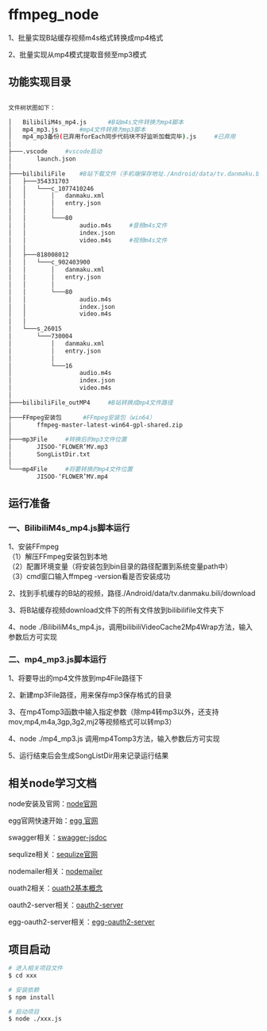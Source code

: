 # ffmpeg_node 
1、批量实现B站缓存视频m4s格式转换成mp4格式 

2、批量实现从mp4模式提取音频至mp3模式 



## 功能实现目录  

```bash 

文件树状图如下：

│   BilibiliM4s_mp4.js      #B站m4s文件转换为mp4脚本
│   mp4_mp3.js      #mp4文件转换为mp3脚本
│   mp4_mp3备份(已弃用forEach同步代码块不好监听加载完毕).js     #已弃用
│   
├───.vscode     #vscode启动
│       launch.json
│       
├───bilibiliFile    #B站下载文件（手机端保存地址./Android/data/tv.danmaku.bili/download）
│   ├───354331703
│   │   └───c_1077410246
│   │       │   danmaku.xml
│   │       │   entry.json
│   │       │   
│   │       └───80
│   │               audio.m4s     #音频m4s文件
│   │               index.json
│   │               video.m4s     #视频m4s文件
│   │               
│   ├───818008012
│   │   └───c_902403900
│   │       │   danmaku.xml
│   │       │   entry.json
│   │       │   
│   │       └───80
│   │               audio.m4s
│   │               index.json
│   │               video.m4s
│   │               
│   └───s_26015
│       └───730004
│           │   danmaku.xml
│           │   entry.json
│           │   
│           └───16
│                   audio.m4s
│                   index.json
│                   video.m4s
│                   
├───bilibiliFile_outMP4     #B站转换成mp4文件路径
│           
├───FFmpeg安装包      #FFmpeg安装包（win64）
│       ffmpeg-master-latest-win64-gpl-shared.zip
│       
├───mp3File     #转换后的mp3文件位置
│       JISOO-‘FLOWER’MV.mp3
│       SongListDir.txt
│       
└───mp4File     #将要转换的mp4文件位置
        JISOO-‘FLOWER’MV.mp4

```


## 运行准备

### 一、BilibiliM4s_mp4.js脚本运行

1、安装FFmpeg  
    （1）解压FFmpeg安装包到本地  
    （2）配置环境变量（将安装包到bin目录的路径配置到系统变量path中）  
    （3）cmd窗口输入ffmpeg -version看是否安装成功  

2、找到手机缓存的B站的视频，路径./Android/data/tv.danmaku.bili/download  

3、将B站缓存视频download文件下的所有文件放到bilibilifile文件夹下 

4、node ./BilibiliM4s_mp4.js，调用bilibiliVideoCache2Mp4Wrap方法，输入参数后方可实现 

### 二、mp4_mp3.js脚本运行

1、将要导出的mp4文件放到mp4File路径下 

2、新建mp3File路径，用来保存mp3保存格式的目录

3、在mp4Tomp3函数中输入指定参数（除mp4转mp3以外，还支持mov,mp4,m4a,3gp,3g2,mj2等视频格式可以转mp3）

4、node ./mp4_mp3.js 调用mp4Tomp3方法，输入参数后方可实现

5、运行结束后会生成SongListDir用来记录运行结果

## 相关node学习文档

<!-- add docs here for user -->
node安装及官网：[node官网](https://nodejs.cn/) 

egg官网快速开始：[egg 官网](https://www.eggjs.org/zh-CN/)

swagger相关：[swagger-jsdoc](https://github.com/Surnet/swagger-jsdoc) 

sequlize相关：[sequlize官网](https://www.sequelize.cn/)  

nodemailer相关：[nodemailer](https://nodemailer.com/about/)  

ouath2相关：[ouath2基本概念](https://zhuanlan.zhihu.com/p/509212673?utm_id=0) 

oauth2-server相关：[oauth2-server](https://www.npmjs.com/package/node-oauth2-server)  

egg-oauth2-server相关：[egg-oauth2-server](https://github.com/Azard/egg-oauth2-server)  

<!-- 关于swagger和sequlize借鉴下面网址 -->
<!-- (https://www.jianshu.com/p/accbe04a7ffa) -->
<!-- 关于egg-oauth2-server相关借鉴一下网址
(https://www.jianshu.com/p/1fe043a700bf) -->

## 项目启动

```bash
# 进入相关项目文件
$ cd xxx

# 安装依赖
$ npm install  

# 启动项目
$ node ./xxx.js  

```
